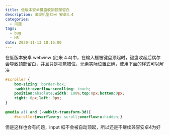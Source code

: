 ```yaml
---
title: 低版本安卓键盘收回顶部留白
description: 出现机型红米 安卓4.4
categories:
  - 问题
tags:
  - bug
  - H5
date: 2020-11-13 18:16:00
---
```


在低版本安卓 webview (红米 4.4)中，在输入框被键盘顶起时，键盘收起后偶尔会导致顶部留白，并且只是视觉错位，元素实际位置正确，使用下面的样式可以解决
```css
#scroller {
	box-sizing: border-box;
	-webkit-overflow-scrolling: touch; 
	position:absolute;width: 100%;top:0px;bottom:0px;
	right: 0px;left: 0px;
}
 
@media all and (-webkit-transform-3d){
	#scroller{overflow-y: scroll;overflow-x:hidden;} 
```
但是这样也会有问题，input 框不会被自动顶起，所以还是不继续兼容安卓4为好
